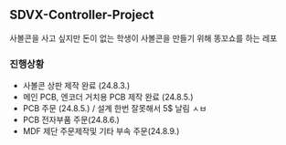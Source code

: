 ## SDVX-Controller-Project
사볼콘을 사고 싶지만 돈이 없는 학생이 사볼콘을 만들기 위해 똥꼬쇼를 하는 레포

### 진행상황
* 사볼콘 상판 제작 완료 (24.8.3.)
* 메인 PCB, 엔코더 거치용 PCB 제작 완료 (24.8.5.)
* PCB 주문 (24.8.5.) / 설계 한번 잘못해서 5$ 날림 ㅅㅂ
* PCB 전자부품 주문(24.8.6.)
* MDF 제단 주문제작및 기타 부속 주문(24.8.9.)